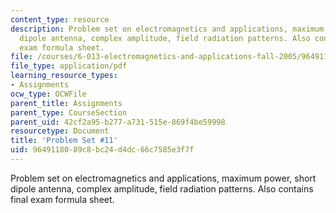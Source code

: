 ```yaml
---
content_type: resource
description: Problem set on electromagnetics and applications, maximum power, short
  dipole antenna, complex amplitude, field radiation patterns. Also contains final
  exam formula sheet.
file: /courses/6-013-electromagnetics-and-applications-fall-2005/9649118089c8bc24d4dc66c7585e3f7f_ps11.pdf
file_type: application/pdf
learning_resource_types:
- Assignments
ocw_type: OCWFile
parent_title: Assignments
parent_type: CourseSection
parent_uid: 42cf2a95-b277-a731-515e-869f4be59998
resourcetype: Document
title: 'Problem Set #11'
uid: 96491180-89c8-bc24-d4dc-66c7585e3f7f
---
```

Problem set on electromagnetics and applications, maximum power, short dipole antenna, complex amplitude, field radiation patterns. Also contains final exam formula sheet.

